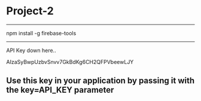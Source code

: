 # Project-2

<!-- The core Firebase JS SDK is always required and must be listed first -->
<script src="/__/firebase/6.1.0/firebase-app.js"></script>

<!-- TODO: Add SDKs for Firebase products that you want to use
     https://firebase.google.com/docs/web/setup#reserved-urls -->

<!-- Initialize Firebase -->
<script src="/__/firebase/init.js"></script>

--------------------------------------------------------

npm install -g firebase-tools

--------------------------------------------------------

API Key down here..

AIzaSyBwpUzbvSnvv7GkBdKg6CH2QFPVbeewLJY

Use this key in your application by passing it with the key=API_KEY parameter
--------------------------------------------------------

